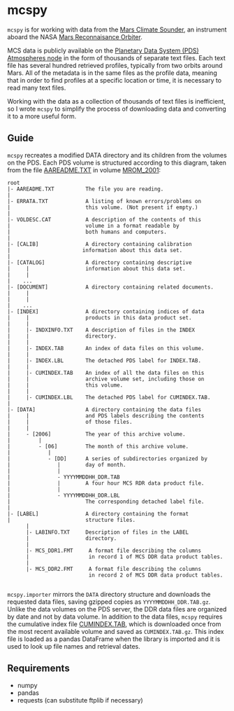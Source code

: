 # mcspy
`mcspy` is for working with data from the [Mars Climate Sounder](https://mars.nasa.gov/mro/mission/instruments/mcs/), an instrument aboard the NASA [Mars Reconnaisance Orbiter](https://mars.nasa.gov/mro/mission/overview/).

MCS data is publicly available on the [Planetary Data System (PDS) Atmospheres node](https://pds-atmospheres.nmsu.edu) in the form of thousands of separate text files. Each text file has several hundred retrieved profiles, typically from two orbits around Mars. All of the metadata is in the same files as the profile data, meaning that in order to find profiles at a specific location or time, it is necessary to read many text files. 

Working with the data as a collection of thousands of text files is inefficient, so I wrote `mcspy` to simplify the process of downloading data and converting it to a more useful form.

## Guide
`mcspy` recreates a modified DATA directory and its children from the volumes on the PDS. Each PDS volume is structured according to this diagram, taken from the file [AAREADME.TXT](https://atmos.nmsu.edu/PDS/data/MROM_2001/AAREADME.TXT) in volume [MROM_2001](https://atmos.nmsu.edu/PDS/data/MROM_2001/):
```
root
|- AAREADME.TXT          The file you are reading.
|
|- ERRATA.TXT            A listing of known errors/problems on
|                        this volume. (Not present if empty.)
|
|- VOLDESC.CAT           A description of the contents of this
|                        volume in a format readable by
|                        both humans and computers.
|
|- [CALIB]               A directory containing calibration
|                       information about this data set.
|
|- [CATALOG]             A directory containing descriptive
|     |                  information about this data set.
|     |
|    ...
|- [DOCUMENT]            A directory containing related documents.
|     |
|     |
|    ...
|- [INDEX]               A directory containing indices of data
|     |                  products in this data product set.
|     |
|     |- INDXINFO.TXT    A description of files in the INDEX
|     |                  directory.
|     |
|     |- INDEX.TAB       An index of data files on this volume.
|     |
|     |- INDEX.LBL       The detached PDS label for INDEX.TAB.
|     |
|     |- CUMINDEX.TAB    An index of all the data files on this
|     |                  archive volume set, including those on
|     |                  this volume.
|     |
|     |- CUMINDEX.LBL    The detached PDS label for CUMINDEX.TAB.
|
|- [DATA]                A directory containing the data files
|     |                  and PDS labels describing the contents
|     |                  of those files.
|     |
|     - [2006]           The year of this archive volume.
|         |
|         - [06]         The month of this archive volume.
|            |
|            - [DD]      A series of subdirectories organized by
|               |        day of month.
|               |
|               - YYYYMMDDHH_DDR.TAB
|               |        A four hour MCS RDR data product file.
|               |
|               - YYYYMMDDHH_DDR.LBL
|                        The corresponding detached label file.
|
|- [LABEL]               A directory containing the format
|                        structure files.
      |
      |- LABINFO.TXT     Description of files in the LABEL
      |                  directory.
      |
      |- MCS_DDR1.FMT     A format file describing the columns
      |                   in record 1 of MCS DDR data product tables.
      |
      |- MCS_DDR2.FMT     A format file describing the columns
                          in record 2 of MCS DDR data product tables. 
			
```

``mcspy.importer`` mirrors the `DATA` directory structure and downloads the requested data files, saving gzipped copies as `YYYYMMDDHH_DDR.TAB.gz`. Unlike the data volumes on the PDS server, the DDR data files are organized by date and not by data volume. In addition to the data files, ``mcspy`` requires the cumulative index file [CUMINDEX.TAB](https://atmos.nmsu.edu/PDS/data/MROM_2158/INDEX/CUMINDEX.TAB), which is downloaded once from the most recent available volume and saved as `CUMINDEX.TAB.gz`. This index file is loaded as a pandas DataFrame when the library is imported and it is used to look up file names and retrieval dates.





## Requirements
* numpy
* pandas
* requests (can substitute ftplib if necessary)



